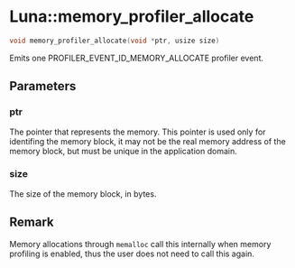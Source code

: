 # Luna::memory_profiler_allocate

```c++
void memory_profiler_allocate(void *ptr, usize size)
```

Emits one PROFILER_EVENT_ID_MEMORY_ALLOCATE profiler event. 



## Parameters
### ptr
The pointer that represents the memory. This pointer is used only for identifing the memory block, it may not be the real memory address of the memory block, but must be unique in the application domain. 

### size
The size of the memory block, in bytes. 

## Remark
Memory allocations through `memalloc` call this internally when memory profiling is enabled, thus the user does not need to call this again. 

